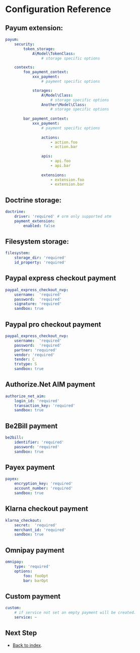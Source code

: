 # Configuration Reference

## Payum extension:

```yaml
payum:
    security:
        token_storage:
            A\Model\TokenClass:
                # storage specific options

    contexts:
        foo_payment_context:
            xxx_payment:
                # payment specific options

            storages:
                A\Model\Class:
                    # storage specific options
                Another\Model\Class:
                    # storage specific options
                
        bar_payment_context:
            xxx_payment:
                # payment specific options
                
                actions:
                    - action.foo
                    - action.bar
                   
                apis:
                    - api.foo
                    - api.bar
                
                extensions:
                    - extension.foo
                    - extension.bar
```

## Doctrine storage:

```yaml
doctrine:
    driver: 'required' # orm only supported atm
    payment_extension:
        enabled: false
```

## Filesystem storage:

```yaml
filesystem:
    storage_dir: 'required'
    id_property: 'required'
```

## Paypal express checkout payment

```yaml
paypal_express_checkout_nvp:
    username:  'required'
    password:  'required'
    signature: 'required'
    sandbox: true
```

## Paypal pro checkout payment

```yaml
paypal_express_checkout_nvp:
    username:  'required'
    password:  'required'
    partner: 'required'
    vendor: 'required'
    tender: C
    trxtype: S
    sandbox: true
```

## Authorize.Net AIM payment

```yaml
authorize_net_aim:
    login_id: 'required'
    transaction_key: 'required'
    sandbox: true
```

## Be2Bill payment

```yml
be2bill:
    identifier: 'required'
    password: 'required'
    sandbox: true
```

## Payex payment

```yml
payex:
    encryption_key: 'required'
    account_number: 'required'
    sandbox: true
```

## Klarna checkout payment

```yml
klarna_checkout:
    secret:  'required'
    merchant_id: 'required'
    sandbox: true
```

## Omnipay payment

```yml
omnipay:
    type: 'required'
    options:
        foo: fooOpt
        bar: barOpt
```

## Custom payment

```yaml
custom:
    # if service not set an empty payment will be created.
    service: ~ 
```

## Next Step

* [Back to index](index.md).